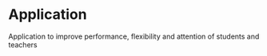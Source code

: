# Application
Application to improve performance, flexibility and attention of students and teachers
